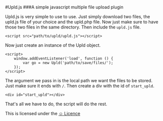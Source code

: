 #Upld.js
###A simple javascript multiple file upload plugin

Upld.js is very simple to use to use. Just simply download two files, the upld.js file of your choice and the upld.php file. Now just make sure to have those two files in the same directory. Then include the ```upld.js``` file.

	<script src="path/to/upld/upld.js"></script>

Now just create an instance of the Upld object.

	<script>
		window.addEventListener('load', function () {
			var go = new Upld('path/to/save/files/');
		});
	</script>

The argument we pass in is the local path we want the files to be stored. Just make sure it ends with ```/```.
Then create a div with the id of ```start_upld```.

	<div id="start_upld"></div>

That's all we have to do, the script will do the rest.

This is licensed under the [&#9786; Licence](http://licence.visualidiot.com/)

